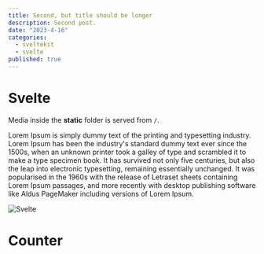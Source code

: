 ```yaml
---
title: Second, but title should be longer
description: Second post.
date: "2023-4-16"
categories:
  - sveltekit
  - svelte
published: true
---
```


<script>
  import Counter from './counter.svelte'
</script>

# Svelte

Media inside the **static** folder is served from `/`.

Lorem Ipsum is simply dummy text of the printing and typesetting industry. Lorem Ipsum has been the industry's standard dummy text ever since the 1500s, when an unknown printer took a galley of type and scrambled it to make a type specimen book. It has survived not only five centuries, but also the leap into electronic typesetting, remaining essentially unchanged. It was popularised in the 1960s with the release of Letraset sheets containing Lorem Ipsum passages, and more recently with desktop publishing software like Aldus PageMaker including versions of Lorem Ipsum.

![Svelte](/assets/main/favicon.png)

# Counter

<Counter />
